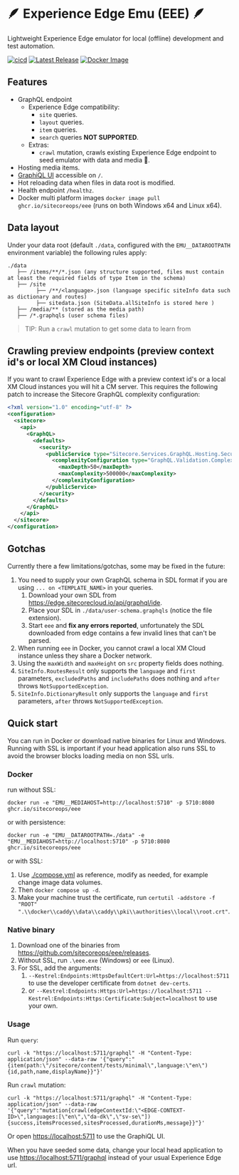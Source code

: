 # 🪶 Experience Edge Emu (EEE) 🪶

Lightweight Experience Edge emulator for local (offline) development and test automation.

[![cicd](https://github.com/sitecoreops/eee/actions/workflows/cicd.yml/badge.svg)](https://github.com/sitecoreops/eee/actions/workflows/cicd.yml)
[![Latest Release](https://img.shields.io/github/v/release/sitecoreops/eee)](https://github.com/sitecoreops/eee/releases/latest)
[![Docker Image](https://img.shields.io/badge/docker-ghcr.io/sitecoreops/eee-blue)](https://ghcr.io/sitecoreops/eee)

## Features

- GraphQL endpoint
  - Experience Edge compatibility:
    - `site` queries.
    - `layout` queries.
    - `item` queries.
    - `search` queries **NOT SUPPORTED**.
  - Extras:
    - `crawl` mutation, crawls existing Experience Edge endpoint to seed emulator with data and media 🚀.
- Hosting media items.
- [GraphiQL UI](https://github.com/graphql-dotnet/server) accessible on `/`.
- Hot reloading data when files in data root is modified.
- Health endpoint `/healthz`.
- Docker multi platform images `docker image pull ghcr.io/sitecoreops/eee` (runs on both Windows x64 and Linux x64).

## Data layout

Under your data root (default `./data`, configured with the `EMU__DATAROOTPATH` environment variable) the following rules apply:

```text
./data
   ├── /items/**/*.json (any structure supported, files must contain at least the required fields of type Item in the schema)
   ├── /site
         ├── /**/<language>.json (language specific siteInfo data such as dictionary and routes)
         ├── sitedata.json (SiteData.allSiteInfo is stored here )
   ├── /media/** (stored as the media path)
   ├── /*.graphqls (user schema files)
```

> TIP: Run a `crawl` mutation to get some data to learn from

## Crawling preview endpoints (preview context id's or local XM Cloud instances)

If you want to crawl Experience Edge with a preview context id's or a local XM Cloud instances you will hit a CM server. This requires the following patch to increase the Sitecore GraphQL complexity configuration:

```xml
<?xml version="1.0" encoding="utf-8" ?>
<configuration>
  <sitecore>
    <api>
      <GraphQL>
        <defaults>
          <security>
            <publicService type="Sitecore.Services.GraphQL.Hosting.Security.GraphQLSecurity, Sitecore.Services.GraphQL">
              <complexityConfiguration type="GraphQL.Validation.Complexity.ComplexityConfiguration, GraphQL">
                <maxDepth>50</maxDepth>
                <maxComplexity>500000</maxComplexity>
              </complexityConfiguration>
            </publicService>
          </security>
        </defaults>
      </GraphQL>
    </api>
  </sitecore>
</configuration>
```

## Gotchas

Currently there a few limitations/gotchas, some may be fixed in the future:

1. You need to supply your own GraphQL schema in SDL format if you are using `... on <TEMPLATE_NAME>` in your queries.
   1. Download your own SDL from <https://edge.sitecorecloud.io/api/graphql/ide>.
   1. Place your SDL in `./data/user-schema.graphqls` (notice the file extension).
   1. Start `eee` and **fix any errors reported**, unfortunately the SDL downloaded from edge contains a few invalid lines that can't be parsed.
1. When running `eee` in Docker, you cannot crawl a local XM Cloud instance unless they share a Docker network.
1. Using the `maxWidth` and `maxHeight` on `src` property fields does nothing.
1. `SiteInfo.RoutesResult` only supports the `language` and `first` parameters, `excludedPaths` and `includePaths` does nothing and `after` throws `NotSupportedException`.
1. `SiteInfo.DictionaryResult` only supports the `language` and `first` parameters, `after` throws `NotSupportedException`.

## Quick start

You can run in Docker or download native binaries for Linux and Windows. Running with SSL is important if your head application also runs SSL to avoid the browser blocks loading media on non SSL urls.

### Docker

run without SSL:

`docker run -e "EMU__MEDIAHOST=http://localhost:5710" -p 5710:8080 ghcr.io/sitecoreops/eee`

or with persistence:

`docker run -e "EMU__DATAROOTPATH=./data" -e "EMU__MEDIAHOST=http://localhost:5710" -p 5710:8080 ghcr.io/sitecoreops/eee`

or with SSL:

1. Use [./compose.yml](./compose.yml) as reference, modify as needed, for example change image data volumes.
1. Then `docker compose up -d`.
1. Make your machine trust the certificate, run `certutil -addstore -f "ROOT" ".\\docker\\caddy\\data\\caddy\\pki\\authorities\\local\\root.crt"`.

### Native binary

1. Download one of the binaries from <https://github.com/sitecoreops/eee/releases>.
1. Without SSL, run `.\eee.exe` (Windows) or `eee` (Linux).
1. For SSL, add the arguments:
   1. `--Kestrel:Endpoints:HttpsDefaultCert:Url=https://localhost:5711` to use the developer certificate from `dotnet dev-certs`.
   1. or `--Kestrel:Endpoints:Https:Url=https://localhost:5711 --Kestrel:Endpoints:Https:Certificate:Subject=localhost` to use your own.

### Usage

Run `query`:

`curl -k "https://localhost:5711/graphql" -H "Content-Type: application/json" --data-raw '{"query":"{item(path:\"/sitecore/content/tests/minimal\",language:\"en\"){id,path,name,displayName}}"}'`

Run `crawl` mutation:

`curl -k "https://localhost:5711/graphql" -H "Content-Type: application/json" --data-raw '{"query":"mutation{crawl(edgeContextId:\"<EDGE-CONTEXT-ID>\",languages:[\"en\",\"da-dk\",\"sv-se\"]){success,itemsProcessed,sitesProcessed,durationMs,message}}"}'`

Or open <https://localhost:5711> to use the GraphiQL UI.

When you have seeded some data, change your local head application to use <https://localhost:5711/graphql> instead of your usual Experience Edge url.

